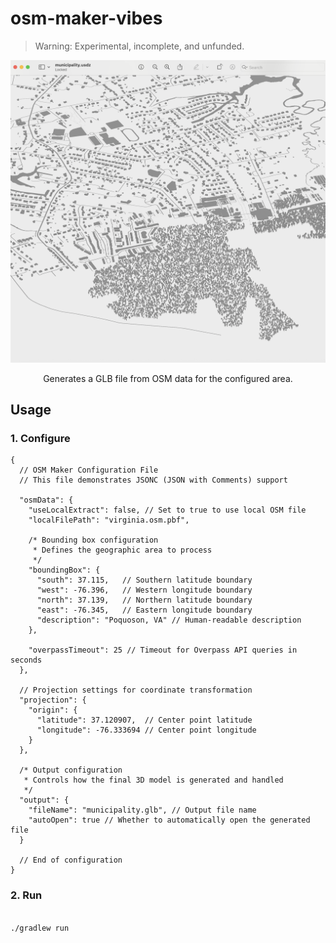 # osm-maker-vibes

> Warning: Experimental, incomplete, and unfunded.

<p align="center">
  <img src="https://github.com/geoffsee/osm-maker-vibes/blob/main/osm-maker-vibes.png?raw=true" width="512" />
</p>


<p align="center">
Generates a GLB file from OSM data for the configured area.
</p>

## Usage

### 1. Configure
```jsonc
{
  // OSM Maker Configuration File
  // This file demonstrates JSONC (JSON with Comments) support
  
  "osmData": {
    "useLocalExtract": false, // Set to true to use local OSM file
    "localFilePath": "virginia.osm.pbf",
    
    /* Bounding box configuration
     * Defines the geographic area to process
     */
    "boundingBox": {
      "south": 37.115,   // Southern latitude boundary
      "west": -76.396,   // Western longitude boundary  
      "north": 37.139,   // Northern latitude boundary
      "east": -76.345,   // Eastern longitude boundary
      "description": "Poquoson, VA" // Human-readable description
    },
    
    "overpassTimeout": 25 // Timeout for Overpass API queries in seconds
  },
  
  // Projection settings for coordinate transformation
  "projection": {
    "origin": {
      "latitude": 37.120907,  // Center point latitude
      "longitude": -76.333694 // Center point longitude
    }
  },
  
  /* Output configuration
   * Controls how the final 3D model is generated and handled
   */
  "output": {
    "fileName": "municipality.glb", // Output file name
    "autoOpen": true // Whether to automatically open the generated file
  }
  
  // End of configuration
}
```
### 2. Run
```bash

./gradlew run
```